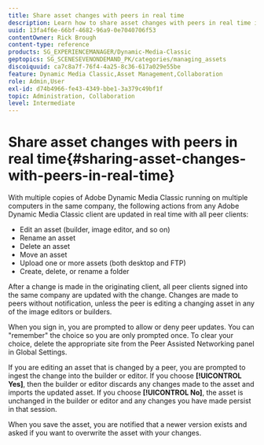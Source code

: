 ```yaml
---
title: Share asset changes with peers in real time
description: Learn how to share asset changes with peers in real time in Adobe Dynamic Media Classic.
uuid: 13fa4f6e-66bf-4682-96a9-0e7040706f53
contentOwner: Rick Brough
content-type: reference
products: SG_EXPERIENCEMANAGER/Dynamic-Media-Classic
geptopics: SG_SCENESEVENONDEMAND_PK/categories/managing_assets
discoiquuid: ca7c8a7f-76f4-4a25-8c36-617a029e55be
feature: Dynamic Media Classic,Asset Management,Collaboration
role: Admin,User
exl-id: d74b4966-fe43-4349-bbe1-3a379c49bf1f
topic: Administration, Collaboration
level: Intermediate
---
```

# Share asset changes with peers in real time{#sharing-asset-changes-with-peers-in-real-time}

With multiple copies of Adobe Dynamic Media Classic running on multiple computers in the same company, the following actions from any Adobe Dynamic Media Classic client are updated in real time with all peer clients:

* Edit an asset (builder, image editor, and so on)
* Rename an asset
* Delete an asset
* Move an asset
* Upload one or more assets (both desktop and FTP)
* Create, delete, or rename a folder

After a change is made in the originating client, all peer clients signed into the same company are updated with the change. Changes are made to peers without notification, unless the peer is editing a changing asset in any of the image editors or builders.

When you sign in, you are prompted to allow or deny peer updates. You can "remember" the choice so you are only prompted once. To clear your choice, delete the appropriate site from the Peer Assisted Networking panel in Global Settings.

If you are editing an asset that is changed by a peer, you are prompted to ingest the change into the builder or editor. If you choose **[!UICONTROL Yes]**, then the builder or editor discards any changes made to the asset and imports the updated asset. If you choose **[!UICONTROL No]**, the asset is unchanged in the builder or editor and any changes you have made persist in that session.

When you save the asset, you are notified that a newer version exists and asked if you want to overwrite the asset with your changes.
